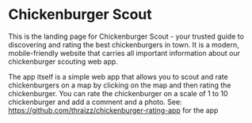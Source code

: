 # Chickenburger Scout

This is the landing page for Chickenburger Scout - your trusted guide to discovering and rating the best chickenburgers in town.
It is a modern, mobile-friendly website that carries all important information about our chickenburger scouting web app.

The app itself is a simple web app that allows you to scout and rate chickenburgers on a map by clicking on the map and then rating the chickenburger.
You can rate the chickenburger on a scale of 1 to 10 chickenburger and add a comment and a photo.
See: https://github.com/thraizz/chickenburger-rating-app for the app
